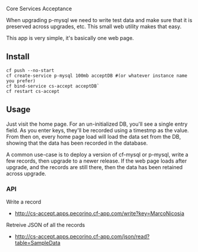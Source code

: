 Core Services Acceptance

When upgrading p-mysql we need to write test data and make sure that it is preserved across upgrades, etc. This small web utility makes that easy.

This app is very simple, it's basically one web page.

## Install

```
cf push --no-start
cf create-service p-mysql 100mb acceptDB #(or whatever instance name you prefer)
cf bind-service cs-accept acceptDB`
cf restart cs-accept
```
## Usage

Just visit the home page. For an un-initialized DB, you'll see a single entry field. As you enter keys, they'll be recorded using a timestmp as the value. From then on, every home page load will load the data set from the DB, showing that the data has been recorded in the database.

A common use-case is to deploy a version of cf-mysql or p-mysql, write a few records, then upgrade to a newer release. If the web page loads after upgrade, and the records are still there, then the data has been retained across upgrade.

### API

Write a record
- http://cs-accept.apps.pecorino.cf-app.com/write?key=MarcoNicosia

Retreive JSON of all the records
- http://cs-accept.apps.pecorino.cf-app.com/json/read?table=SampleData
